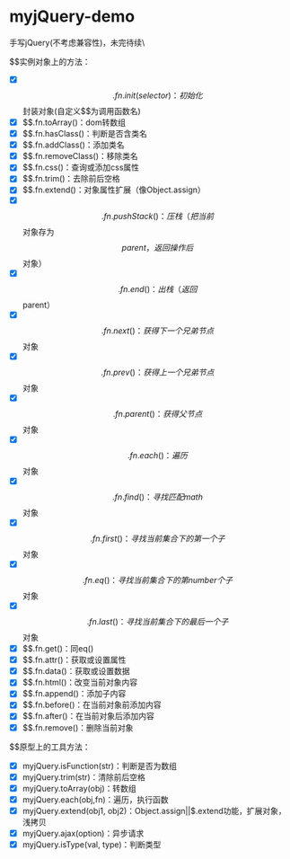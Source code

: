 # myjQuery-demo
手写jQuery(不考虑兼容性)，未完待续\

$$实例对象上的方法：
- [x] $$.fn.init(selector)：初始化$$封装对象(自定义$$为调用函数名)
- [x] $$.fn.toArray()：dom转数组
- [x] $$.fn.hasClass()：判断是否含类名
- [x] $$.fn.addClass()：添加类名
- [x] $$.fn.removeClass()：移除类名
- [x] $$.fn.css()：查询或添加css属性
- [x] $$.fn.trim()：去除前后空格
- [x] $$.fn.extend()：对象属性扩展（像Object.assign）
- [x] $$.fn.pushStack()：压栈（把当前$$对象存为$$parent，返回操作后$$对象）
- [x] $$.fn.end()：出栈（返回$$parent）
- [x] $$.fn.next()：获得下一个兄弟节点$$对象
- [x] $$.fn.prev()：获得上一个兄弟节点$$对象
- [x] $$.fn.parent()：获得父节点$$对象
- [x] $$.fn.each()：遍历$$对象
- [x] $$.fn.find()：寻找匹配math$$对象
- [x] $$.fn.first()：寻找当前集合下的第一个子$$对象
- [x] $$.fn.eq()：寻找当前集合下的第number个子$$对象
- [x] $$.fn.last()：寻找当前集合下的最后一个子$$对象
- [x] $$.fn.get()：同eq()
- [x] $$.fn.attr()：获取或设置属性
- [x] $$.fn.data()：获取或设置数据
- [x] $$.fn.html()：改变当前对象内容
- [x] $$.fn.append()：添加子内容
- [x] $$.fn.before()：在当前对象前添加内容
- [x] $$.fn.after()：在当前对象后添加内容
- [x] $$.fn.remove()：删除当前对象

$$原型上的工具方法：
- [x] myjQuery.isFunction(str)：判断是否为数组
- [x] myjQuery.trim(str)：清除前后空格
- [x] myjQuery.toArray(obj)：转数组
- [x] myjQuery.each(obj,fn)：遍历，执行函数
- [x] myjQuery.extend(obj1, obj2)：Object.assign||$.extend功能，扩展对象，浅拷贝
- [x] myjQuery.ajax(option)：异步请求
- [x] myjQuery.isType(val, type)：判断类型
